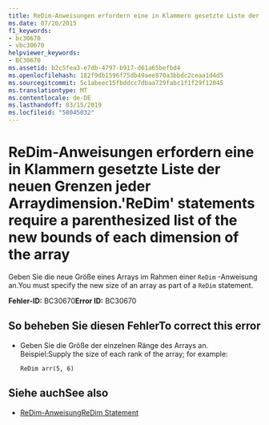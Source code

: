 ```yaml
---
title: ReDim-Anweisungen erfordern eine in Klammern gesetzte Liste der neuen Grenzen jeder Arraydimension.
ms.date: 07/20/2015
f1_keywords:
- bc30670
- vbc30670
helpviewer_keywords:
- BC30670
ms.assetid: b2c5fea3-e7db-4797-b917-d61a65befbd4
ms.openlocfilehash: 182f9db1596f75db49aee870a3bbdc2ceaa1d4d5
ms.sourcegitcommit: 5c1abeec15fbddcc7dbaa729fabc1f1f29f12045
ms.translationtype: MT
ms.contentlocale: de-DE
ms.lasthandoff: 03/15/2019
ms.locfileid: "58045032"
---
```

# <a name="redim-statements-require-a-parenthesized-list-of-the-new-bounds-of-each-dimension-of-the-array"></a><span data-ttu-id="16f1c-102">ReDim-Anweisungen erfordern eine in Klammern gesetzte Liste der neuen Grenzen jeder Arraydimension.</span><span class="sxs-lookup"><span data-stu-id="16f1c-102">'ReDim' statements require a parenthesized list of the new bounds of each dimension of the array</span></span>
<span data-ttu-id="16f1c-103">Geben Sie die neue Größe eines Arrays im Rahmen einer `ReDim` -Anweisung an.</span><span class="sxs-lookup"><span data-stu-id="16f1c-103">You must specify the new size of an array as part of a `ReDim` statement.</span></span>  
  
 <span data-ttu-id="16f1c-104">**Fehler-ID:** BC30670</span><span class="sxs-lookup"><span data-stu-id="16f1c-104">**Error ID:** BC30670</span></span>  
  
## <a name="to-correct-this-error"></a><span data-ttu-id="16f1c-105">So beheben Sie diesen Fehler</span><span class="sxs-lookup"><span data-stu-id="16f1c-105">To correct this error</span></span>  
  
-   <span data-ttu-id="16f1c-106">Geben Sie die Größe der einzelnen Ränge des Arrays an. Beispiel:</span><span class="sxs-lookup"><span data-stu-id="16f1c-106">Supply the size of each rank of the array; for example:</span></span>  
  
    ```  
    ReDim arr(5, 6)  
    ```  
  
## <a name="see-also"></a><span data-ttu-id="16f1c-107">Siehe auch</span><span class="sxs-lookup"><span data-stu-id="16f1c-107">See also</span></span>

- [<span data-ttu-id="16f1c-108">ReDim-Anweisung</span><span class="sxs-lookup"><span data-stu-id="16f1c-108">ReDim Statement</span></span>](../../visual-basic/language-reference/statements/redim-statement.md)
